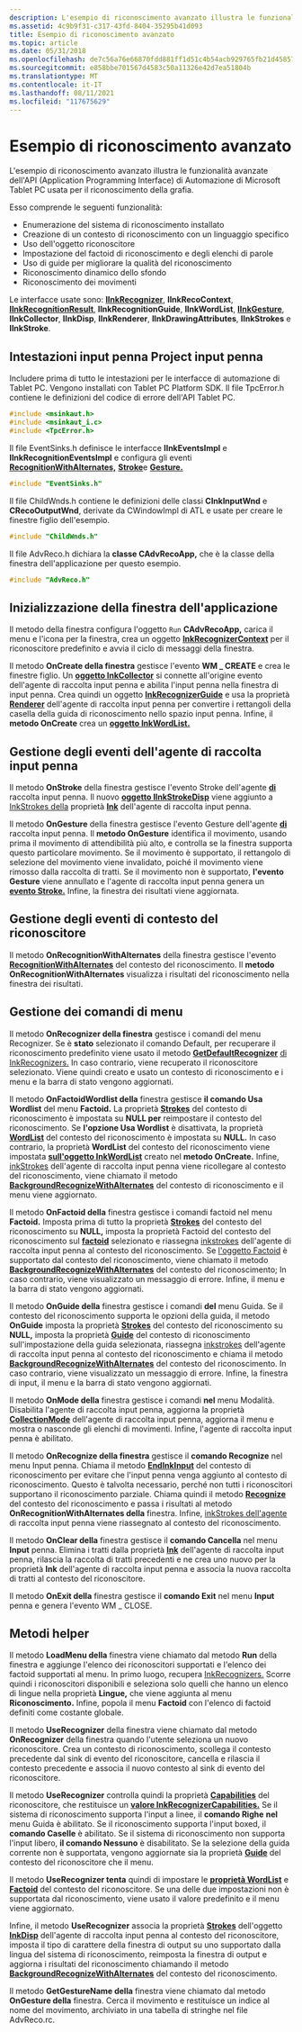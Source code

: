 ```yaml
---
description: L'esempio di riconoscimento avanzato illustra le funzionalità avanzate dell'API (Application Programming Interface) di Automazione di Microsoft Tablet PC usata per il riconoscimento della grafia.
ms.assetid: 4c9b9f31-c317-43fd-8404-35295b41d093
title: Esempio di riconoscimento avanzato
ms.topic: article
ms.date: 05/31/2018
ms.openlocfilehash: de7c56a76e66870fdd881ff1d51c4b54acb929765fb21d45857d67c252b01628
ms.sourcegitcommit: e858bbe701567d4583c50a11326e42d7ea51804b
ms.translationtype: MT
ms.contentlocale: it-IT
ms.lasthandoff: 08/11/2021
ms.locfileid: "117675629"
---
```

# <a name="advanced-recognition-sample"></a>Esempio di riconoscimento avanzato

L'esempio di riconoscimento avanzato illustra le funzionalità avanzate dell'API (Application Programming Interface) di Automazione di Microsoft Tablet PC usata per il riconoscimento della grafia.

Esso comprende le seguenti funzionalità:

-   Enumerazione del sistema di riconoscimento installato
-   Creazione di un contesto di riconoscimento con un linguaggio specifico
-   Uso dell'oggetto riconoscitore
-   Impostazione del factoid di riconoscimento e degli elenchi di parole
-   Uso di guide per migliorare la qualità del riconoscimento
-   Riconoscimento dinamico dello sfondo
-   Riconoscimento dei movimenti

Le interfacce usate sono: [**IInkRecognizer**](/windows/desktop/api/msinkaut/nn-msinkaut-iinkrecognizer), **IInkRecoContext**, [**IInkRecognitionResult**](/windows/desktop/api/msinkaut/nn-msinkaut-iinkrecognitionresult), **IInkRecognitionGuide**, **IInkWordList**, [**IInkGesture**](/windows/desktop/api/msinkaut/nn-msinkaut-iinkgesture), **IInkCollector**, **IInkDisp**, **IInkRenderer**, **IInkDrawingAttributes**, **IInkStrokes** e **IInkStroke**.

## <a name="ink-and-project-headers"></a>Intestazioni input penna Project input penna

Includere prima di tutto le intestazioni per le interfacce di automazione di Tablet PC. Vengono installati con Tablet PC Platform SDK. Il file TpcError.h contiene le definizioni del codice di errore dell'API Tablet PC.


```C++
#include <msinkaut.h>
#include <msinkaut_i.c>
#include <TpcError.h>
```



Il file EventSinks.h definisce le interfacce **IInkEventsImpl** e **IInkRecognitionEventsImpl** e configura gli eventi [**RecognitionWithAlternates,**](inkrecognizercontext-recognitionwithalternates.md) [**Stroke**](inkcollector-stroke.md)e [**Gesture.**](inkcollector-gesture.md)


```C++
#include "EventSinks.h"
```



Il file ChildWnds.h contiene le definizioni delle classi **CInkInputWnd** e **CRecoOutputWnd**, derivate da CWindowImpl di ATL e usate per creare le finestre figlio dell'esempio.


```C++
#include "ChildWnds.h"
```



Il file AdvReco.h dichiara la **classe CAdvRecoApp,** che è la classe della finestra dell'applicazione per questo esempio.


```C++
#include "AdvReco.h"
```



## <a name="initializing-the-application-window"></a>Inizializzazione della finestra dell'applicazione

Il metodo della finestra configura l'oggetto `Run` **CAdvRecoApp,** carica il menu e l'icona per la finestra, crea un oggetto [**InkRecognizerContext**](inkrecognizercontext-class.md) per il riconoscitore predefinito e avvia il ciclo di messaggi della finestra.

Il metodo **OnCreate della finestra** gestisce l'evento **WM \_ CREATE** e crea le finestre figlio. Un [**oggetto InkCollector**](inkcollector-class.md) si connette all'origine evento dell'agente di raccolta input penna e abilita l'input penna nella finestra di input penna. Crea quindi un oggetto [**InkRecognizerGuide**](inkrecognizerguide-class.md) e usa la proprietà [**Renderer**](/windows/desktop/api/msinkaut/nf-msinkaut-iinkcollector-get_renderer) dell'agente di raccolta input penna per convertire i rettangoli della casella della guida di riconoscimento nello spazio input penna. Infine, il **metodo OnCreate** crea un [**oggetto InkWordList.**](inkwordlist-class.md)

## <a name="handling-ink-collector-events"></a>Gestione degli eventi dell'agente di raccolta input penna

Il metodo **OnStroke** della finestra gestisce l'evento Stroke dell'agente [**di**](inkcollector-stroke.md) raccolta input penna. Il nuovo [**oggetto IInkStrokeDisp**](/windows/desktop/api/msinkaut/nn-msinkaut-iinkstrokedisp) viene aggiunto a [InkStrokes della](/previous-versions/windows/desktop/legacy/ms703293(v=vs.85)) proprietà [**Ink**](/windows/desktop/api/msinkaut/nf-msinkaut-iinkcollector-get_ink) dell'agente di raccolta input penna.

Il metodo **OnGesture** della finestra gestisce l'evento Gesture dell'agente [**di**](inkcollector-gesture.md) raccolta input penna. Il **metodo OnGesture** identifica il movimento, usando prima il movimento di attendibilità più alto, e controlla se la finestra supporta questo particolare movimento. Se il movimento è supportato, il rettangolo di selezione del movimento viene invalidato, poiché il movimento viene rimosso dalla raccolta di tratti. Se il movimento non è supportato, **l'evento Gesture** viene annullato e l'agente di raccolta input penna genera un [**evento Stroke.**](inkcollector-stroke.md) Infine, la finestra dei risultati viene aggiornata.

## <a name="handling-recognizer-context-events"></a>Gestione degli eventi di contesto del riconoscitore

Il metodo **OnRecognitionWithAlternates** della finestra gestisce l'evento [**RecognitionWithAlternates**](inkrecognizercontext-recognitionwithalternates.md) del contesto del riconoscimento. Il **metodo OnRecognitionWithAlternates** visualizza i risultati del riconoscimento nella finestra dei risultati.

## <a name="handling-menu-commands"></a>Gestione dei comandi di menu

Il metodo **OnRecognizer della finestra** gestisce i comandi del menu Recognizer. Se è **stato** selezionato il comando Default, per recuperare il riconoscimento predefinito viene usato il metodo [**GetDefaultRecognizer**](/windows/desktop/api/msinkaut/nf-msinkaut-iinkrecognizers-getdefaultrecognizer) [di InkRecognizers.](/previous-versions/windows/desktop/legacy/ms702438(v=vs.85)) In caso contrario, viene recuperato il riconoscitore selezionato. Viene quindi creato e usato un contesto di riconoscimento e i menu e la barra di stato vengono aggiornati.

Il metodo **OnFactoidWordlist della** finestra gestisce **il comando Usa Wordlist** del menu **Factoid.** La proprietà [**Strokes**](/windows/desktop/api/msinkaut15/nf-msinkaut15-iinkdivisionresult-get_strokes) del contesto di riconoscimento è impostata su **NULL per** reimpostare il contesto del riconoscimento. Se **l'opzione Usa Wordlist** è disattivata, la proprietà [**WordList**](/windows/desktop/api/msinkaut/nf-msinkaut-iinkrecognizercontext-get_wordlist) del contesto del riconoscimento è impostata su **NULL.** In caso contrario, la proprietà **WordList** del contesto del riconoscimento viene impostata [**sull'oggetto InkWordList**](inkwordlist-class.md) creato nel **metodo OnCreate.** Infine, [inkStrokes](/previous-versions/windows/desktop/legacy/ms703293(v=vs.85)) dell'agente di raccolta input penna viene ricollegare al contesto del riconoscimento, viene chiamato il metodo [**BackgroundRecognizeWithAlternates**](/windows/desktop/api/msinkaut/nf-msinkaut-iinkrecognizercontext-backgroundrecognizewithalternates) del contesto di riconoscimento e il menu viene aggiornato.

Il metodo **OnFactoid della** finestra gestisce i comandi factoid nel menu **Factoid.** Imposta prima di tutto la proprietà [**Strokes**](/windows/desktop/api/msinkaut15/nf-msinkaut15-iinkdivisionresult-get_strokes) del contesto del riconoscimento su **NULL,** imposta la proprietà Factoid del contesto del riconoscimento sul [**factoid**](/windows/desktop/api/msinkaut/nf-msinkaut-iinkrecognizercontext-get_factoid) selezionato e riassegna [inkstrokes](/previous-versions/windows/desktop/legacy/ms703293(v=vs.85)) dell'agente di raccolta input penna al contesto del riconoscimento. Se [l'oggetto Factoid](factoid-constants.md) è supportato dal contesto del riconoscimento, viene chiamato il metodo [**BackgroundRecognizeWithAlternates**](/windows/desktop/api/msinkaut/nf-msinkaut-iinkrecognizercontext-backgroundrecognizewithalternates) del contesto del riconoscimento; In caso contrario, viene visualizzato un messaggio di errore. Infine, il menu e la barra di stato vengono aggiornati.

Il metodo **OnGuide della** finestra gestisce i comandi **del** menu Guida. Se il contesto del riconoscimento supporta le opzioni della guida, il metodo **OnGuide** imposta la proprietà [**Strokes**](/windows/desktop/api/msinkaut15/nf-msinkaut15-iinkdivisionresult-get_strokes) del contesto del riconoscimento su **NULL,** imposta la proprietà [**Guide**](/windows/desktop/api/msinkaut/nf-msinkaut-iinkrecognizercontext-get_guide) del contesto di riconoscimento sull'impostazione della guida selezionata, riassegna [inkstrokes](/previous-versions/windows/desktop/legacy/ms703293(v=vs.85)) dell'agente di raccolta input penna al contesto del riconoscimento e chiama il metodo [**BackgroundRecognizeWithAlternates**](/windows/desktop/api/msinkaut/nf-msinkaut-iinkrecognizercontext-backgroundrecognizewithalternates) del contesto del riconoscimento. In caso contrario, viene visualizzato un messaggio di errore. Infine, la finestra di input, il menu e la barra di stato vengono aggiornati.

Il metodo **OnMode della** finestra gestisce i comandi **nel** menu Modalità. Disabilita l'agente di raccolta input penna, aggiorna la proprietà [**CollectionMode**](/windows/desktop/api/msinkaut/nf-msinkaut-iinkcollector-get_collectionmode) dell'agente di raccolta input penna, aggiorna il menu e mostra o nasconde gli elenchi di movimenti. Infine, l'agente di raccolta input penna è abilitato.

Il metodo **OnRecognize della finestra** gestisce il **comando Recognize** nel menu Input penna. Chiama il metodo [**EndInkInput**](/windows/desktop/api/msinkaut/nf-msinkaut-iinkrecognizercontext-endinkinput) del contesto di riconoscimento per evitare che l'input penna venga aggiunto al contesto di riconoscimento. Questo è talvolta necessario, perché non tutti i riconoscitori supportano il riconoscimento parziale. Chiama quindi il metodo [**Recognize**](/windows/desktop/api/msinkaut/nf-msinkaut-iinkrecognizercontext-recognize) del contesto del riconoscimento e passa i risultati al metodo **OnRecognitionWithAlternates della** finestra. Infine, [inkStrokes dell'agente](/previous-versions/windows/desktop/legacy/ms703293(v=vs.85)) di raccolta input penna viene riassegnato al contesto del riconoscimento.

Il metodo **OnClear della** finestra gestisce il **comando Cancella** nel menu **Input** penna. Elimina i tratti dalla proprietà [**Ink**](/windows/desktop/api/msinkaut/nf-msinkaut-iinkcollector-get_ink) dell'agente di raccolta input penna, rilascia la raccolta di tratti precedenti e ne crea uno nuovo per la proprietà **Ink** dell'agente di raccolta input penna e associa la nuova raccolta di tratti al contesto del riconoscitore.

Il metodo **OnExit della** finestra gestisce il **comando Exit** nel menu **Input** penna e genera l'evento WM \_ CLOSE.

## <a name="helper-methods"></a>Metodi helper

Il metodo **LoadMenu della** finestra viene chiamato dal metodo **Run** della finestra e aggiunge l'elenco dei riconoscitori supportati e l'elenco dei factoid supportati al menu. In primo luogo, recupera [InkRecognizers.](/previous-versions/windows/desktop/legacy/ms702438(v=vs.85)) Scorre quindi i riconoscitori disponibili e seleziona solo quelli che hanno un elenco di lingue nella proprietà **Lingue,** che viene aggiunta al menu **Riconoscimento.** Infine, popola il menu **Factoid** con l'elenco di factoid definiti come costante globale.

Il metodo **UseRecognizer** della finestra viene chiamato dal metodo **OnRecognizer** della finestra quando l'utente seleziona un nuovo riconoscitore. Crea un contesto di riconoscimento, scollega il contesto precedente dal sink di evento del riconoscitore, cancella e rilascia il contesto precedente e associa il nuovo contesto al sink di evento del riconoscitore.

Il metodo **UseRecognizer** controlla quindi la proprietà [**Capabilities**](/windows/desktop/api/msinkaut/nf-msinkaut-iinkrecognizer-get_capabilities) del riconoscitore, che restituisce un [**valore InkRecognizerCapabilities.**](/windows/desktop/api/msinkaut/ne-msinkaut-inkrecognizercapabilities) Se il sistema di riconoscimento supporta l'input a linee, il **comando Righe** **nel** menu Guida è abilitato. Se il riconoscimento supporta l'input boxed, il **comando Caselle** è abilitato. Se il sistema di riconoscimento non supporta l'input libero, **il comando Nessuno** è disabilitato. Se la selezione della guida corrente non è supportata, vengono aggiornate sia la proprietà [**Guide**](/windows/desktop/api/msinkaut/nf-msinkaut-iinkrecognizercontext-get_guide) del contesto del riconoscitore che il menu.

Il metodo **UseRecognizer tenta** quindi di impostare le [**proprietà WordList**](/windows/desktop/api/msinkaut/nf-msinkaut-iinkrecognizercontext-get_wordlist) e [**Factoid**](/windows/desktop/api/msinkaut/nf-msinkaut-iinkrecognizercontext-get_factoid) del contesto del riconoscitore. Se una delle due impostazioni non è supportata dal riconoscimento, viene usato il valore predefinito e il menu viene aggiornato.

Infine, il metodo **UseRecognizer** associa la proprietà [**Strokes**](/windows/desktop/api/msinkaut15/nf-msinkaut15-iinkdivisionresult-get_strokes) dell'oggetto [**InkDisp**](inkdisp-class.md) dell'agente di raccolta input penna al contesto del riconoscitore, imposta il tipo di carattere della finestra di output su uno supportato dalla lingua del sistema di riconoscimento, reimposta la finestra di output e aggiorna i risultati del riconoscimento chiamando il metodo [**BackgroundRecognizeWithAlternates**](/windows/desktop/api/msinkaut/nf-msinkaut-iinkrecognizercontext-backgroundrecognizewithalternates) del contesto del riconoscimento.

Il metodo **GetGestureName della** finestra viene chiamato dal metodo **OnGesture della** finestra. Cerca il movimento e restituisce un indice al nome del movimento, archiviato in una tabella di stringhe nel file AdvReco.rc.

 

 
